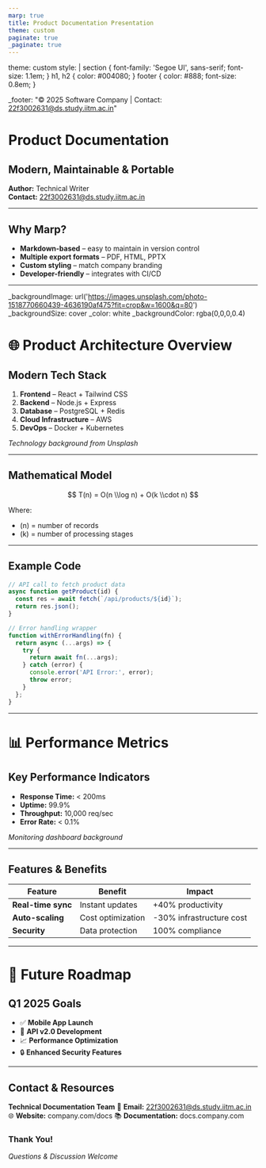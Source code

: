 ```yaml
---
marp: true
title: Product Documentation Presentation
theme: custom
paginate: true
_paginate: true
---
```



theme: custom
style: |
  section {
    font-family: 'Segoe UI', sans-serif;
    font-size: 1.1em;
  }
  h1, h2 {
    color: #004080;
  }
  footer {
    color: #888;
    font-size: 0.8em;
  }

 _footer: "© 2025 Software Company | Contact: 22f3002631@ds.study.iitm.ac.in" 

# Product Documentation  
## Modern, Maintainable & Portable

**Author:** Technical Writer  
**Contact:** 22f3002631@ds.study.iitm.ac.in

---

## Why Marp?

- **Markdown-based** – easy to maintain in version control
- **Multiple export formats** – PDF, HTML, PPTX
- **Custom styling** – match company branding
- **Developer-friendly** – integrates with CI/CD

---

_backgroundImage: url('https://images.unsplash.com/photo-1518770660439-4636190af475?fit=crop&w=1600&q=80') 
_backgroundSize: cover 
_color: white
_backgroundColor: rgba(0,0,0,0.4)

# 🌐 Product Architecture Overview

## Modern Tech Stack

1. **Frontend** – React + Tailwind CSS
2. **Backend** – Node.js + Express
3. **Database** – PostgreSQL + Redis
4. **Cloud Infrastructure** – AWS
5. **DevOps** – Docker + Kubernetes

*Technology background from Unsplash*

---

## Mathematical Model

$$
T(n) = O(n \\log n) + O(k \\cdot n)
$$

Where:  
- \(n\) = number of records  
- \(k\) = number of processing stages

---

## Example Code

```javascript
// API call to fetch product data
async function getProduct(id) {
  const res = await fetch(`/api/products/${id}`);
  return res.json();
}

// Error handling wrapper
function withErrorHandling(fn) {
  return async (...args) => {
    try {
      return await fn(...args);
    } catch (error) {
      console.error('API Error:', error);
      throw error;
    }
  };
}
```

---

<!-- _backgroundImage: url('https://images.unsplash.com/photo-1551288049-bebda4e38f71?fit=crop&w=1600&q=80') -->
<!-- _backgroundSize: cover -->
<!-- _color: white -->
<!-- _backgroundColor: rgba(0,0,0,0.3) -->

# 📊 Performance Metrics

## Key Performance Indicators

- **Response Time:** < 200ms
- **Uptime:** 99.9%
- **Throughput:** 10,000 req/sec
- **Error Rate:** < 0.1%

*Monitoring dashboard background*

---

## Features & Benefits

| Feature | Benefit | Impact |
|---------|---------|--------|
| **Real-time sync** | Instant updates | +40% productivity |
| **Auto-scaling** | Cost optimization | -30% infrastructure cost |
| **Security** | Data protection | 100% compliance |

---

<!-- _backgroundImage: url('https://images.unsplash.com/photo-1460925895917-afdab827c52f?fit=crop&w=1600&q=80') -->
<!-- _backgroundSize: cover -->
<!-- _color: white -->

# 🚀 Future Roadmap

## Q1 2025 Goals

- ✅ **Mobile App Launch**
- 🔄 **API v2.0 Development**
- 📈 **Performance Optimization**
- 🔒 **Enhanced Security Features**

---

## Contact & Resources

**Technical Documentation Team**
📧 **Email:** 22f3002631@ds.study.iitm.ac.in
🌐 **Website:** company.com/docs
📚 **Documentation:** docs.company.com

### Thank You!
*Questions & Discussion Welcome*
